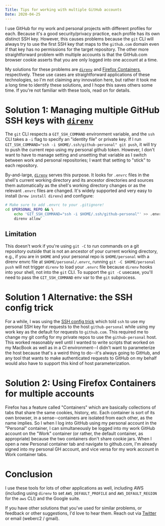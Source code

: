 ```yaml
---
Title: Tips for working with multiple GitHub accounts
Date: 2020-04-25
---
```


I use GitHub for my work and personal projects with different profiles for
each. Because it's a good security/privacy practice, each profile has its
own distinct SSH key. However, this causes problems because the `git` CLI
will always try to use the first SSH key that maps to the `github.com`
domain even if that key has no permissions for the target repository. The
other more straightforward problem with multiple accounts is that the
GitHub.com browser cookie asserts that you are only logged into one account
at a time.

My solutions for these problems are [`direnv`][0] and [Firefox
Containers][1], respectively. These use cases are straightforward
applications of these technologies, so I'm not claiming any innovation here,
but rather it took me a long time to identify these solutions, and I hope
this saves others some time. If you're not familiar with these tools, read
on for details.

<!-- more -->

<!-- h3 because the site header is h1 and the post title is h2 -->
# Solution 1: Managing multiple GitHub SSH keys with [`direnv`][0]

The `git` CLI respects a `GIT_SSH_COMMAND` environment variable, and the `ssh`
CLI takes a `-i` flag to specify an "identity file" or private key. If I run
`GIT_SSH_COMMAND="ssh -i $HOME/.ssh/github-personal" git push`, it will try to push the
current repo using my personal github token. However, I don't want to have to
manage setting and unsetting that variable as I switch between work and
personal repositories; I want that setting to "stick" to each repository.

By-and-large, [`direnv`][0] serves this purpose. It looks for `.envrc` files
in the shell's current working directory and its ancestor directories and
sources them automatically as the shell's working directory changes or as the
relevant `.envrc` files are changed. It's widely supported and very easy to
install (`brew install direnv`) and configure:

```bash
# Make sure to add .envrc to your .gitignore!
cd $PERSONAL_REPO && \
    echo 'GIT_SSH_COMMAND="ssh -i $HOME/.ssh/github-personal"' >> .envrc && \
    direnv allow`
```

## Limitation

This doesn't work if you're using `git -C` to run commands on a git repository
outside that is not an ancestor of your current working directory, e.g., if you
are in `$HOME` and your personal repo is `$HOME/personal` with a direnv envrc
file at `$HOME/personal/.envrc`, running `git -C $HOME/personal push` will not
trigger `direnv` to load your `.envrc` file because `direnv` hooks into your
shell, not into the `git` CLI. To support the `git -C` usecase, you'll need to
pass the `GIT_SSH_COMMAND` env var to the `git` subprocess.

# Solution 1 Alternative: the SSH config trick

For a while, I was using the [SSH config trick][2] which told `ssh` to use my
personal SSH key for requests to the host `github-personal` while using my work
key as the default for requests to `github.com`. This required me to change my
git config for my private repos to use the `github-personal` host. This worked
reasonably well until I wanted to write scripts that worked on my MacBook as
well as in a CI environment--I didn't want to parameterize the host because
that's a weird thing to do--it's always going to GitHub, and any tool that
wants to make authenticated requests to GitHub on my behalf would also have to
support this kind of host parameterization.

# Solution 2: Using Firefox Containers for multiple accounts

Firefox has a feature called "Containers" which are basically collections of
tabs that share the same cookies, history, etc. Each container is sort of its
own browser, in a sense--containers are isolated from each other, as the name
implies. So I when I log into GitHub using my personal account in the
"Personal" container, I can simultaneously be logged into my work GitHub
account on the "Work" container (or rather, the default container, as
appropriate) because the two containers don't share cookie jars. When I open a
new Personal container tab and navigate to github.com, I'm already signed into
my personal GH account, and vice versa for my work account in Work container
tabs.

# Conclusion

I use these tools for lots of other applications as well, including AWS
(including using `direnv` to set `AWS_DEFAULT_PROFILE` and
`AWS_DEFAULT_REGION` for the `aws` CLI) and the Google suite.

If you have other solutions that you've used for similar problems, or feedback
or other suggestions, I'd love to hear them. Reach out via
[Twitter](https://twitter.com/weberc2) or email (weberc2 / gmail).


[0]: https://direnv.net/
[1]: https://support.mozilla.org/en-US/kb/containers
[2]: https://gist.github.com/oanhnn/80a89405ab9023894df7
